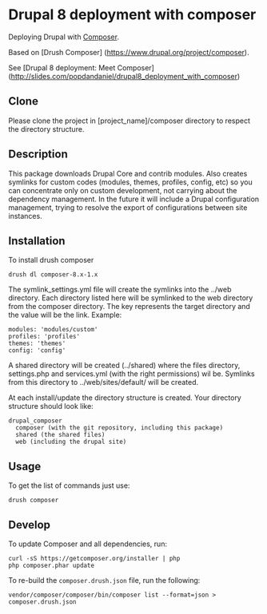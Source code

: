 # Drupal 8 deployment with composer

Deploying Drupal with [Composer](http://getcomposer.org).

Based on [Drush Composer] (https://www.drupal.org/project/composer).

See [Drupal 8 deployment: Meet Composer] (http://slides.com/popdandaniel/drupal8_deployment_with_composer)

## Clone

Please clone the project in [project_name]/composer directory to respect the
directory structure.

## Description

This package downloads Drupal Core and contrib modules. Also creates symlinks
for custom codes (modules, themes, profiles, config, etc) so you can concentrate
only on custom development, not carrying about the dependency management. In the
future it will include a Drupal configuration management, trying to resolve the
export of configurations between site instances.

## Installation

To install drush composer

    drush dl composer-8.x-1.x

The symlink_settings.yml file will create the symlinks into the ../web directory.
Each directory listed here will be symlinked to the web directory from the
composer directory. The key represents the target directory and the value will
be the link. Example:

    modules: 'modules/custom'
    profiles: 'profiles'
    themes: 'themes'
    config: 'config'

A shared directory will be created (../shared) where the files directory,
settings.php and services.yml (with the right permissions) wil be. Symlinks from
this directory to ../web/sites/default/ will be created.

At each install/update the directory structure is created. Your directory
structure should look like:

    drupal_composer
      composer (with the git repository, including this package)
      shared (the shared files)
      web (including the drupal site)

## Usage

To get the list of commands just use:

    drush composer


## Develop

To update Composer and all dependencies, run:

    curl -sS https://getcomposer.org/installer | php
    php composer.phar update


To re-build the `composer.drush.json` file, run the following:

    vendor/composer/composer/bin/composer list --format=json > composer.drush.json
